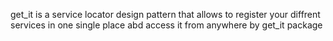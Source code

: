 get_it is a service locator design pattern that allows to register your diffrent services in one single place abd access it from anywhere by get_it package
